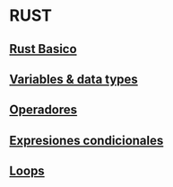 # RUST

## [Rust Basico](./rustBasics.md)

## [Variables & data types](./rustVariables.md)

## [Operadores](./rustOperators.md)
## [Expresiones condicionales](./rustConditionalExpressions.md)

## [Loops](./rustLoops.md)

